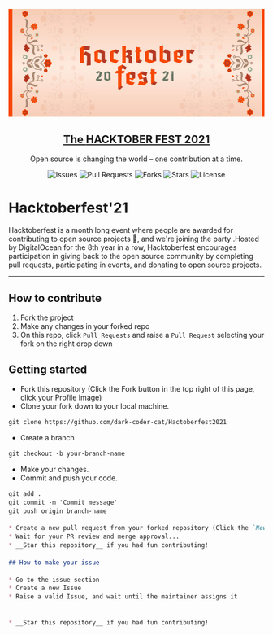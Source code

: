 ![image](./logohack.jpg)

<p align="center">
  <a href="https://hacktoberfest.digitalocean.com/">
    <h2 align="center">The <b>HACKTOBER FEST 2021</b></h2>
  </a>
</p>
<p align="center">Open source is changing the world – one contribution at a time.</p>

<div align="center">

![Issues](https://img.shields.io/github/issues/dark-coder-cat/Hactoberfest2021)
![Pull Requests](https://img.shields.io/github/issues-pr/dark-coder-cat/Hactoberfest2021)
![Forks](https://img.shields.io/github/forks/dark-coder-cat/Hactoberfest2021)
![Stars](https://img.shields.io/github/stars/dark-coder-cat/Hactoberfest2021)
![License](https://img.shields.io/github/license/dark-coder-cat/Hactoberfest2021)

</div>

# Hacktoberfest'21

Hacktoberfest is a month long event where people are awarded for contributing to open source projects 🙌, and we're joining the party .Hosted by DigitalOcean for the 8th year in a row, Hacktoberfest encourages participation in giving back to the open source community by completing pull requests, participating in events, and donating to open source projects.

---

## How to contribute

1. Fork the project
2. Make any changes in your forked repo
3. On this repo, click `Pull Requests` and raise a `Pull Request` selecting your fork on the right drop down

## Getting started
* Fork this repository (Click the Fork button in the top right of this page, click your Profile Image)
* Clone your fork down to your local machine.

```markdown
git clone https://github.com/dark-coder-cat/Hactoberfest2021
```

* Create a branch

```markdown
git checkout -b your-branch-name
```

* Make your changes.
* Commit and push your code.

```markdown
git add .
git commit -m 'Commit message'
git push origin branch-name

* Create a new pull request from your forked repository (Click the `New Pull Request` button located at the top of your repo)
* Wait for your PR review and merge approval...
* __Star this repository__ if you had fun contributing!

## How to make your issue

* Go to the issue section
* Create a new Issue
* Raise a valid Issue, and wait until the maintainer assigns it


* __Star this repository__ if you had fun contributing!

